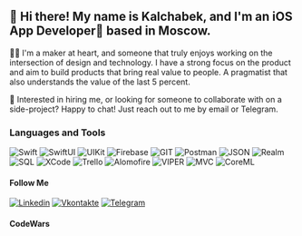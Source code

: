 ## 👋 Hi there! My name is Kalchabek, and I'm an iOS App Developer based in Moscow. 

🧑‍🎨 I'm a maker at heart, and someone that truly enjoys working on the intersection of design and technology. I have a strong focus on the product and aim to build products that bring real value to people. A pragmatist that also understands the value of the last 5 percent.

💌 Interested in hiring me, or looking for someone to collaborate with on a side-project? Happy to chat! Just reach out to me by email or Telegram. 

 

### Languages and Tools 
![Swift](https://img.shields.io/badge/-Swift-0C0E12?style=for-the-badge&logo=swift)
![SwiftUI](https://img.shields.io/badge/-SwiftUI-0C0E12?style=for-the-badge&logo=Swift)
![UIKit](https://img.shields.io/badge/-UIKit-0C0E12?style=for-the-badge&logo=UIKit)
![Firebase](https://img.shields.io/badge/-Firebase-0C0E12?style=for-the-badge&logo=firebase)
![GIT](https://img.shields.io/badge/-GIT-0C0E12?style=for-the-badge&logo=git)
![Postman](https://img.shields.io/badge/-Postman-0C0E12?style=for-the-badge&logo=postman)
![JSON](https://img.shields.io/badge/-JSON-0C0E12?style=for-the-badge&logo=JSON)
![Realm](https://img.shields.io/badge/-Realm-0C0E12?style=for-the-badge&logo=Realm)
![SQL](https://img.shields.io/badge/-mySQL-0C0E12?style=for-the-badge&logo=mySQL)
![XCode](https://img.shields.io/badge/-XCode-0C0E12?style=for-the-badge&logo=xcode)
![Trello](https://img.shields.io/badge/-Trello-0C0E12?style=for-the-badge&logo=trello)
![Alomofire](https://img.shields.io/badge/-Alamofire-0C0E12?style=for-the-badge&logo=alomofire)
![VIPER](https://img.shields.io/badge/-VIPER-0C0E12?style=for-the-badge&logo=Viper)
![MVC](https://img.shields.io/badge/-MVC-0C0E12?style=for-the-badge&logo=MVC)
![CoreML](https://img.shields.io/badge/-CoreML-0C0E12?style=for-the-badge&logo=CoreML)





#### Follow Me

[![Linkedin](https://img.shields.io/badge/-LINKEDIN-0C0E12?style=for-the-badge&logo=linkedin&logoColor=0C0E1)](https://linkedin.com/in/kalchabek-nurbekov-42962b237)
[![Vkontakte](https://img.shields.io/badge/-VKontakte-0C0E12?style=for-the-badge&logo=Vk&logoColor=0C0E1)](https://vk.com/kalchabek)
[![Telegram](https://img.shields.io/badge/-Telegram-0C0E12?style=for-the-badge&logo=Telegram&logoColor=0C0E1)](https://t.me/ios_dev_kalchabek)


#### CodeWars 


